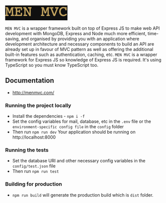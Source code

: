 ![Alt text](logo.png?raw=true 'MEN MVC')

`MEN MVC` is a wrapper framework built on top of Express JS to make web API development with MongoDB, Express and Node much more efficient, time-saving, 
and organised by providing you with an application where development architecture and necessary components to build an API are already set up in favour of 
MVC pattern as well as offering the additional built-in features such as authentication, caching, etc. 
`MEN MVC` is a wrapper framework for Express JS so knowledge of Express JS is required. 
It's using TypeScript so you must know TypeScript too.

## Documentation
- http://menmvc.com/

### Running the project locally
- Install the dependencies - `npm i -f`
- Set the config variables for mail, database, etc in the `.env` file or the `environment-specific config file` in the `config` folder
- Then run `npm run dev` 
Your application should be running on http://localhost:8000

### Running the tests
- Set the database URI and other necessary config variables in the `config/test.json` file
- Then run `npm run test`

### Building for production
- `npm run build` will generate the production build which is `dist` folder.
